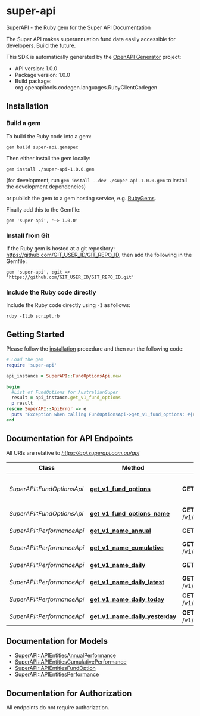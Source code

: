 # super-api

SuperAPI - the Ruby gem for the Super API Documentation

The Super API makes superannuation fund data easily accessible for developers.  Build the future.

This SDK is automatically generated by the [OpenAPI Generator](https://openapi-generator.tech) project:

- API version: 1.0.0
- Package version: 1.0.0
- Build package: org.openapitools.codegen.languages.RubyClientCodegen

## Installation

### Build a gem

To build the Ruby code into a gem:

```shell
gem build super-api.gemspec
```

Then either install the gem locally:

```shell
gem install ./super-api-1.0.0.gem
```

(for development, run `gem install --dev ./super-api-1.0.0.gem` to install the development dependencies)

or publish the gem to a gem hosting service, e.g. [RubyGems](https://rubygems.org/).

Finally add this to the Gemfile:

    gem 'super-api', '~> 1.0.0'

### Install from Git

If the Ruby gem is hosted at a git repository: https://github.com/GIT_USER_ID/GIT_REPO_ID, then add the following in the Gemfile:

    gem 'super-api', :git => 'https://github.com/GIT_USER_ID/GIT_REPO_ID.git'

### Include the Ruby code directly

Include the Ruby code directly using `-I` as follows:

```shell
ruby -Ilib script.rb
```

## Getting Started

Please follow the [installation](#installation) procedure and then run the following code:

```ruby
# Load the gem
require 'super-api'

api_instance = SuperAPI::FundOptionsApi.new

begin
  #List of FundOptions for AustralianSuper
  result = api_instance.get_v1_fund_options
  p result
rescue SuperAPI::ApiError => e
  puts "Exception when calling FundOptionsApi->get_v1_fund_options: #{e}"
end

```

## Documentation for API Endpoints

All URIs are relative to *https://api.superapi.com.au/api*

Class | Method | HTTP request | Description
------------ | ------------- | ------------- | -------------
*SuperAPI::FundOptionsApi* | [**get_v1_fund_options**](docs/FundOptionsApi.md#get_v1_fund_options) | **GET** /v1/fund_options | List of FundOptions for AustralianSuper
*SuperAPI::FundOptionsApi* | [**get_v1_fund_options_name**](docs/FundOptionsApi.md#get_v1_fund_options_name) | **GET** /v1/fund_options/{name} | Details of a FundOption
*SuperAPI::PerformanceApi* | [**get_v1_name_annual**](docs/PerformanceApi.md#get_v1_name_annual) | **GET** /v1/{name}/annual | Annual Performance
*SuperAPI::PerformanceApi* | [**get_v1_name_cumulative**](docs/PerformanceApi.md#get_v1_name_cumulative) | **GET** /v1/{name}/cumulative | Cumulative Performance
*SuperAPI::PerformanceApi* | [**get_v1_name_daily**](docs/PerformanceApi.md#get_v1_name_daily) | **GET** /v1/{name}/daily | Daily Performance
*SuperAPI::PerformanceApi* | [**get_v1_name_daily_latest**](docs/PerformanceApi.md#get_v1_name_daily_latest) | **GET** /v1/{name}/daily/latest | Latest Performance
*SuperAPI::PerformanceApi* | [**get_v1_name_daily_today**](docs/PerformanceApi.md#get_v1_name_daily_today) | **GET** /v1/{name}/daily/today | Today's Performance
*SuperAPI::PerformanceApi* | [**get_v1_name_daily_yesterday**](docs/PerformanceApi.md#get_v1_name_daily_yesterday) | **GET** /v1/{name}/daily/yesterday | Yesterday's Performance


## Documentation for Models

 - [SuperAPI::APIEntitiesAnnualPerformance](docs/APIEntitiesAnnualPerformance.md)
 - [SuperAPI::APIEntitiesCumulativePerformance](docs/APIEntitiesCumulativePerformance.md)
 - [SuperAPI::APIEntitiesFundOption](docs/APIEntitiesFundOption.md)
 - [SuperAPI::APIEntitiesPerformance](docs/APIEntitiesPerformance.md)


## Documentation for Authorization

 All endpoints do not require authorization.

